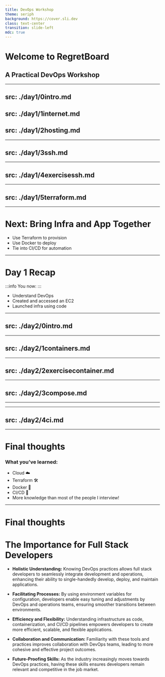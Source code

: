 ```yaml
---
title: DevOps Workshop
theme: seriph
background: https://cover.sli.dev
class: text-center
transition: slide-left
mdc: true
---
```


# Welcome to RegretBoard
## A Practical DevOps Workshop

---
src: ./day1/0intro.md 
---
src: ./day1/1internet.md
---
src: ./day1/2hosting.md
---
---
src: ./day1/3ssh.md
---
---
src: ./day1/4exercisessh.md
---
---
src: ./day1/5terraform.md
---

---

# Next: Bring Infra and App Together
<VClickList>

- Use Terraform to provision
- Use Docker to deploy
- Tie into CI/CD for automation

</VClickList>

---

# Day 1 Recap

:::info
You now:
:::
<VClickList>

- Understand DevOps
- Created and accessed an EC2
- Launched infra using code

</VClickList>

---
src: ./day2/0intro.md
---

---
src: ./day2/1containers.md
---

---
src: ./day2/2exercisecontainer.md
---

---
src: ./day2/3compose.md
---

---

---
src: ./day2/4ci.md
---

---

# Final thoughts

### What you’ve learned:
<VClickList>

- Cloud ☁️
- Terraform 🛠️
- Docker 🐳
- CI/CD 🔁
- More knowledge than most of the people I interview!

</VClickList>

---

# Final thoughts


# The Importance for Full Stack Developers

- **Holistic Understanding:** Knowing DevOps practices allows full stack developers to seamlessly integrate development and operations, enhancing their ability to single-handedly develop, deploy, and maintain applications.

- **Facilitating Processes:** By using environment variables for configuration, developers enable easy tuning and adjustments by DevOps and operations teams, ensuring smoother transitions between environments.

- **Efficiency and Flexibility:** Understanding infrastructure as code, containerization, and CI/CD pipelines empowers developers to create more efficient, scalable, and flexible applications.

- **Collaboration and Communication:** Familiarity with these tools and practices improves collaboration with DevOps teams, leading to more cohesive and effective project outcomes.

- **Future-Proofing Skills:** As the industry increasingly moves towards DevOps practices, having these skills ensures developers remain relevant and competitive in the job market.


